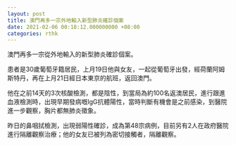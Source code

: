 ```yaml
---
layout: post
title: 澳門再多一宗外地輸入新型肺炎確診個案
date: 2021-02-06 00:18:12.000000000 +08:00
categories: rthk
---
```


澳門再多一宗從外地輸入的新型肺炎確診個案。

患者是30歲葡萄牙籍居民，上月19日他與女友，一起從葡萄牙出發，經荷蘭阿姆斯特丹，再在上月21日經日本東京的航班，返回澳門。

他在之前14天的3次核酸檢測，都是陰性，到當局為約100名返澳居民，進行跟進血液檢測時，出現早期發病嘅IgG抗體陽性，當時判斷有機會是之前感染，到醫院進一步觀察，胸片都無肺炎徵象。

昨日的鼻咽拭檢測，出現弱陽性確診，成為第48宗病例，目前另有2人在政府醫院進行隔離觀察治療；他的女友已被列為密切接觸者，隔離觀察。
